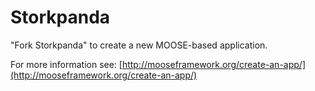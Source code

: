 Storkpanda
=====

"Fork Storkpanda" to create a new MOOSE-based application.

For more information see: [http://mooseframework.org/create-an-app/](http://mooseframework.org/create-an-app/)
